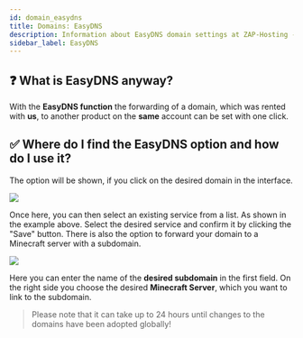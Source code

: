 ```yaml
---
id: domain_easydns
title: Domains: EasyDNS
description: Information about EasyDNS domain settings at ZAP-Hosting - ZAP-Hosting.com documentation
sidebar_label: EasyDNS
---
```


## ❓ What is EasyDNS anyway?

With the **EasyDNS function** the forwarding of a domain, which was rented with **us**, to another product on the **same** account can be set with one click.

## ✅ Where do I find the EasyDNS option and how do I use it?

The option will be shown, if you click on the desired domain in the interface.

![](https://screensaver01.zap-hosting.com/index.php/s/wSTGzZG6CERaSZ3/preview)

Once here, you can then select an existing service from a list.
As shown in the example above.
Select the desired service and confirm it by clicking the "Save" button.
There is also the option to forward your domain to a Minecraft server with a subdomain.

![](https://screensaver01.zap-hosting.com/index.php/s/CTYEmKk3ceAR7Li/preview)

Here you can enter the name of the **desired subdomain** in the first field.
On the right side you choose the desired **Minecraft Server**, which you want to link to the subdomain.

> Please note that it can take up to 24 hours until changes to the domains have been adopted globally!


